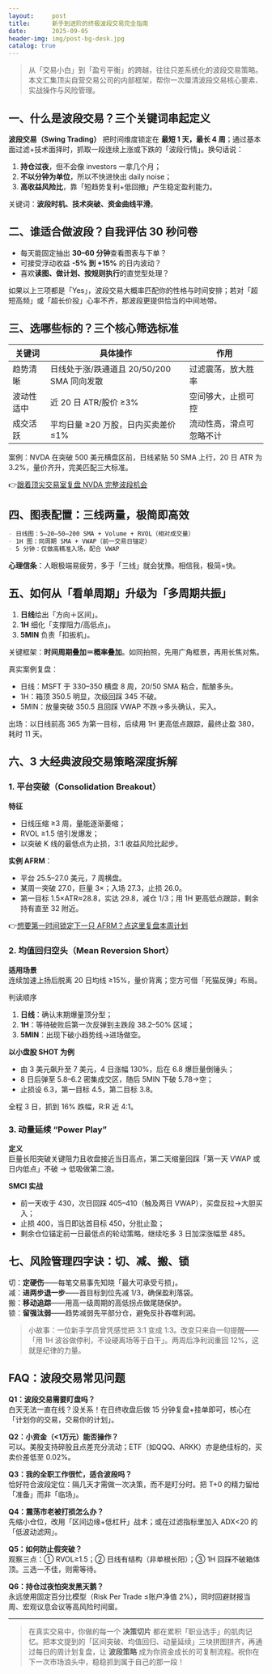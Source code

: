 ```yaml
---
layout:     post
title:      新手到进阶的终极波段交易完全指南
date:       2025-09-05
header-img: img/post-bg-desk.jpg
catalog: true
---
```


> 从「交易小白」到「盈亏平衡」的跨越，往往只差系统化的波段交易策略。本文汇集顶尖自营交易公司的内部框架，帮你一次厘清波段交易核心要素、实战操作与风险管理。

## 一、什么是波段交易？三个关键词串起定义

**波段交易（Swing Trading）** 把时间维度锁定在 **最短 1 天，最长 4 周**；通过基本面过滤+技术面择时，抓取一段连续上涨或下跌的「波段行情」。换句话说：

1. **持仓过夜**，但不会像 investors 一拿几个月；  
2. **不以分钟为单位**，所以不快进快出 daily noise；  
3. **高收益风险比**，靠「短趋势复利+低回撤」产生稳定盈利能力。

关键词：**波段时机、技术突破、资金曲线平滑**。

## 二、谁适合做波段？自我评估 30 秒问卷

- 每天能固定抽出 **30–60 分钟**查看图表与下单？  
- 可接受浮动收益 **-5% 到 +15%** 的日内波动？  
- 喜欢**读图、做计划、按规则执行**的直觉型处理？

如果以上三项都是「Yes」，波段交易大概率匹配你的性格与时间安排；若对「超短高频」或「超长价投」心率不齐，那波段更提供恰当的中间地带。

## 三、选哪些标的？三个核心筛选标准

| 关键词            | 具体操作                              | 作用               |
|-----------------|-----------------------------------|------------------|
| 趋势清晰            | 日线处于涨/跌通道且 20/50/200 SMA 同向发散 | 过滤震荡，放大胜率       |
| 波动性适中           | 近 20 日 ATR/股价 ≥3%               | 空间够大，止损可控       |
| 成交活跃            | 平均日量 ≥20 万股，日内买卖差价 ≤1%       | 流动性高，滑点可忽略不计   |

案例：NVDA 在突破 500 美元横盘区前，日线紧贴 50 SMA 上行，20 日 ATR 为 3.2%，量价齐升，完美匹配三大标准。

👉[跟着顶尖交易室复盘 NVDA 完整波段机会](https://okxdog.com/)

## 四、图表配置：三线两量，极简即高效

```markdown
- 日线图：5–20–50–200 SMA + Volume + RVOL（相对成交量）
- 1H 图：同周期 SMA + VWAP（前一交易日锚定）
- 5 分钟：仅做高精准入场，配合 VWAP
```

**心理信条**：人眼极端易疲劳，多于「三线」就会犹豫。相信我，极简=快。

## 五、如何从「看单周期」升级为「多周期共振」

1. **日线**给出「方向＋区间」。  
2. **1H** 细化「支撑阻力/高低点」。  
3. **5MIN** 负责「扣扳机」。

关键框架：**时间周期叠加＝概率叠加**。如同拍照，先用广角框景，再用长焦对焦。

真实案例复盘：  
- 日线：MSFT 于 330–350 横盘 8 周，20/50 SMA 粘合，酝酿多头。  
- 1H：箱顶 350.5 明显，次级回踩 345 不破。  
- 5MIN：放量突破 350.5 且回踩 VWAP 不跌→多头确认，买入。

出场：以日线前高 365 为第一目标，后续用 1H 更高低点跟踪，最终止盈 380，耗时 11 天。

## 六、3 大经典波段交易策略深度拆解

### 1\. 平台突破（Consolidation Breakout）
**特征**  
- 日线压缩 ≥3 周，量能逐渐萎缩；  
- RVOL ≥1.5 倍引发爆发；  
- 以突破 K 线的最低点为止损，3:1 收益风险比起步。  

**实例 AFRM**：  
- 平台 25.5–27.0 美元，7 周横盘。  
- 某周一突破 27.0，巨量 3×；入场 27.3，止损 26.0。  
- 第一目标 1.5×ATR≈28.8，实达 29.8，减仓 1/3；用 1H 更高低点跟踪，剩余持有直至 32 附近。

👉[想要第一时间锁定下一只 AFRM？点这里复盘本周计划](https://okxdog.com/)

### 2\. 均值回归空头（Mean Reversion Short）
**适用场景**  
连续加速上扬后脱离 20 日均线 ≥15%，量价背离；空方可借「死猫反弹」布局。

判读顺序  
1. **日线**：确认末期爆量顶分型；  
2. **1H**：等待破败后第一次反弹到主跌段 38.2–50% 区域；  
3. **5MIN**：出现下破小趋势线→进场做空。

**以小盘股 SHOT 为例**  
- 由 3 美元飙升至 7 美元，4 日涨幅 130%，后在 6.8 爆巨量倒锤头；  
- 8 日后弹至 5.8–6.2 密集成交区，随后 5MIN 下破 5.78→空；  
- 止损设 6.3，第一目标 4.5，第二目标 3.8。  

全程 3 日，抓到 16% 跌幅，R:R 近 4:1。

### 3\. 动量延续 “Power Play”
**定义**  
巨量长阳突破关键阻力且收盘接近当日高点，第二天缩量回踩「第一天 VWAP 或日内低点」不破 → 低吸做第二浪。

**SMCI 实战**  
- 前一天收于 430，次日回踩 405–410（触及两日 VWAP），买盘反拉→大胆买入；  
- 止损 400，当日即达首目标 450，分批止盈；  
- 剩余仓位锚定前一日最低点的轮动策略，继续吃多 3 日加深涨幅至 485。

## 七、风险管理四字诀：切、减、搬、锁

切：**定硬伤**——每笔交易事先知晓「最大可承受亏损」。  
减：**进两步退一步**——首目标到位先减 1/3，确保盈利落袋。  
搬：**移动追踪**——用高一级周期的高低拐点做尾随保护。  
锁：**留强汰弱**——趋势减弱先平部分仓，避免反扑吞噬利润。

> 小故事：一位新手学员曾凭感觉把 3:1 变成 1:3。改变只来自一句提醒——「用 1H 波谷做停利，不设硬离场等于白干」。两周后净利润重回 12%，这就是纪律的力量。

## FAQ：波段交易常见问题

**Q1：波段交易需要盯盘吗？**  
白天无法一直在线？没关系！在日终收盘后做 15 分钟复盘+挂单即可，核心在「计划你的交易，交易你的计划」。

**Q2：小资金（<1万元）能否操作？**  
可以。美股支持碎股且点差充分流动；ETF（如QQQ、ARKK）亦是绝佳标的，买卖价差低至 0.02%。

**Q3：我的全职工作很忙，适合波段吗？**  
恰好符合波段定位：隔几天才需做一次决策，而不是盯分时。把 T+0 的精力留给「准备」而非「临场」。

**Q4：震荡市老被打损怎么办？**  
先缩小仓位，改用「区间边缘+低杠杆」战术；或在过滤指标里加入 ADX<20 的「低波动滤网」。

**Q5：如何防止假突破？**  
观察三点：① RVOL≥1.5；② 日线有结构（非单根长阳）；③ 1H 回踩不破箱体顶。三选一不佳，则需等待。

**Q6：持仓过夜怕突发黑天鹅？**  
永远使用固定百分比模型（Risk Per Trade ≤账户净值 2%），同时回避财报当周、宏观议息会议等高风险时间窗。

---

> 在真实交易中，你做的每一个 **决策切片** 都在累积「职业选手」的肌肉记忆。把本文提到的「区间突破、均值回归、动量延续」三块拼图拼齐，再通过每日的周计划复盘，让 **波段策略** 成为你资金成长的可复制流程。祝你在下一次市场浪头中，稳稳抓到属于自己的那一段！